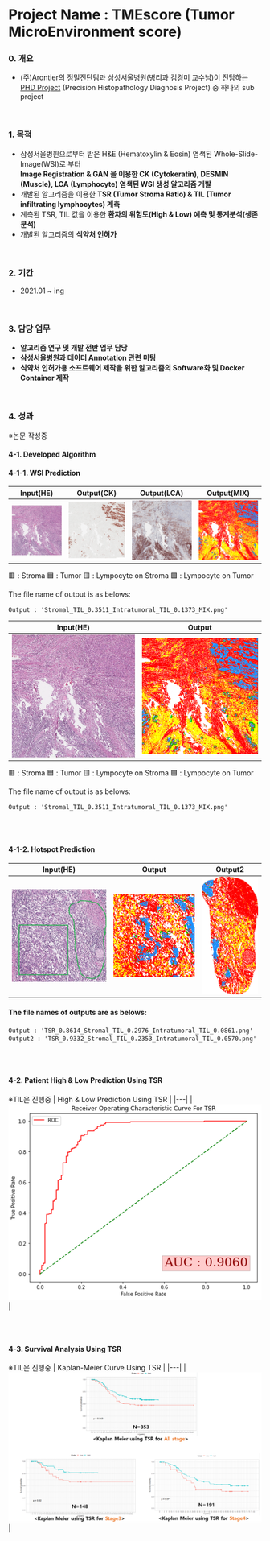 # Project Name : TMEscore (Tumor MicroEnvironment score)

### 0. 개요
- (주)Arontier의 정밀진단팀과 삼성서울병원(병리과 김경미 교수님)이 전담하는   
[PHD Project](https://github.com/AhnHeeYoung/Projects-Arontier/blob/master/ICIscore/doc/PHD.PNG) (Precision Histopathology Diagnosis Project) 중 하나의 sub project   

<br />

### 1. 목적
- 삼성서울병원으로부터 받은 H&E (Hematoxylin & Eosin) 염색된 Whole-Slide-Image(WSI)로 부터   
**Image Registration & GAN 을 이용한 CK (Cytokeratin), DESMIN (Muscle), LCA (Lymphocyte) 염색된 WSI 생성 알고리즘 개발**   
- 개발된 알고리즘을 이용한 **TSR (Tumor Stroma Ratio) & TIL (Tumor infiltrating lymphocytes) 계측**
- 계측된 TSR, TIL 값을 이용한 **환자의 위험도(High & Low) 예측 및 통계분석(생존분석)**
- 개발된 알고리즘의 **식약처 인허가**

<br />
  
### 2. 기간
- 2021.01 ~ ing

<br />

### 3. 담당 업무
- **알고리즘 연구 및 개발 전반 업무 담당**   
- **삼성서울병원과 데이터 Annotation 관련 미팅**
- **식약처 인허가용 소프트웨어 제작을 위한 알고리즘의 Software화 및 Docker Container 제작**   

<br />

### 4. 성과 
※논문 작성중   


#### 4-1. Developed Algorithm 
#### 4-1-1. WSI Prediction


| Input(HE) | Output(CK) | Output(LCA) | Output(MIX) |
|---|---|---|---|
|![./doc/HE.PNG](./doc/HE.PNG)|![./doc/CK.PNG](./doc/CK.PNG)|![./doc/LCA.PNG](./doc/LCA.PNG)|![./doc/1x_Stromal_TIL_0.3743_Intratumoral_TIL_0.0336_MIX.png](./doc/1x_Stromal_TIL_0.3743_Intratumoral_TIL_0.0336_MIX.png)|
 
:red_square: : Stroma
:blue_square: : Tumor
:yellow_square: : Lympocyte on Stroma
:green_square: : Lympocyte on Tumor

The file name of output is as belows:   
```
Output : 'Stromal_TIL_0.3511_Intratumoral_TIL_0.1373_MIX.png'   
```



| Input(HE) | Output |
|---|---|
|![./doc/Input.PNG](./doc/Input.PNG)|![./doc/Output.PNG](./doc/Output.PNG)|
 
:red_square: : Stroma
:blue_square: : Tumor
:yellow_square: : Lympocyte on Stroma
:green_square: : Lympocyte on Tumor

The file name of output is as belows:   
```
Output : 'Stromal_TIL_0.3511_Intratumoral_TIL_0.1373_MIX.png'   
```






<br />
<br />

#### 4-1-2. Hotspot Prediction
| Input(HE) | Output | Output2 |
|---|---|---|
|![./doc/Input_Hotspot.PNG](./doc/Input_Hotspot.PNG)|![./doc/1x_TSR_0.8614_Stromal_TIL_0.2976_Intratumoral_TIL_0.0861.png](./doc/1x_TSR_0.8614_Stromal_TIL_0.2976_Intratumoral_TIL_0.0861.png)|![./doc/1x_TSR_0.9332_Stromal_TIL_0.2353_Intratumoral_TIL_0.0570.png](./doc/1x_TSR_0.9332_Stromal_TIL_0.2353_Intratumoral_TIL_0.0570.png)|


#### The file names of outputs are as belows:   
```
Output : 'TSR_0.8614_Stromal_TIL_0.2976_Intratumoral_TIL_0.0861.png'   
Output2 : 'TSR_0.9332_Stromal_TIL_0.2353_Intratumoral_TIL_0.0570.png'   
```

<br />
<br />

#### 4-2. Patient High & Low Prediction Using TSR
※TIL은 진행중
| High & Low Prediction Using TSR |
|---|
|![./doc/AUC_TSR.PNG](./doc/AUC_TSR.PNG)|

<br />
<br />

#### 4-3. Survival Analysis Using TSR
※TIL은 진행중
| Kaplan-Meier Curve Using TSR |
|---|
|![./doc/KaplanMeier_TSR.PNG](./doc/KaplanMeier_TSR.PNG)|
